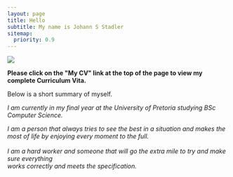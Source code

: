 ```yaml
---
layout: page
title: Hello
subtitle: My name is Johann S Stadler
sitemap:
  priority: 0.9
---
```


<img src="{{ '/assets/img/profile.jpg' | prepend: site.baseurl }}" id="about-img">

<div id="describe-text">
	<p><b> Please click on the "My CV" link at the top of the page to view my complete Curriculum Vita. </b></p>
	<p> Below is a short summary of myself. </p>
	<p><i> I am currently in my final year at the University of Pretoria studying BSc Computer Science. </i></p>
	<p><i> I am a person that always tries to see the best in a situation and makes the <br/>
		most of life by enjoying every moment to the full. <br/>
	<br/>
	I am a hard worker and someone that will go the extra mile to try and make sure everything <br/>
		works correctly and meets the specification. </i></p>
	
</div>
